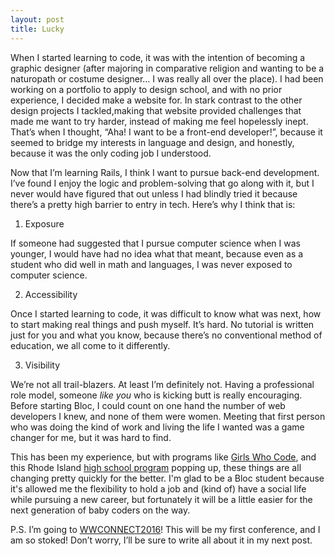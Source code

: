 ```yaml
---
layout: post
title: Lucky
---
```


When I started learning to code, it was with the intention of becoming a graphic
designer (after majoring in comparative religion and wanting to be a naturopath or
costume designer… I was really all over the place). I had been working on a portfolio
to apply to design school, and with no prior experience, I decided make a website for. In stark contrast to the other design projects I tackled,making that website provided challenges that made me want to try harder, instead of making me feel hopelessly inept. That’s when I thought, “Aha! I want to be a front-end developer!”, because it seemed to bridge my interests in language and design, and honestly, because it was the only coding job I understood.

Now that I’m learning Rails, I think I want to pursue back-end development. I’ve found I enjoy the logic and problem-solving that go along with it, but I never would have figured that out unless I had blindly tried it because there’s a pretty high barrier to entry in tech. Here’s why I think that is:

1) Exposure

If someone had suggested that I pursue computer science when I was younger, I would have
had no idea what that meant, because even as a student who did well in math and languages,
I was never exposed to computer science.

2) Accessibility

Once I started learning to code, it was difficult to know what was next, how to start
making real things and push myself. It’s hard. No tutorial is written just for you and
what you know, because there’s no conventional method of education, we all come to it
differently.

3) Visibility

We’re not all trail-blazers. At least I’m definitely not. Having a professional
role model, someone *like you* who is kicking butt is really encouraging. Before starting
Bloc, I could count on one hand the number of web developers I knew, and none of them
were women. Meeting that first person who was doing the kind of work and living the life
I wanted was a game changer for me, but it was hard to find.

This has been my experience, but with programs like [Girls Who Code](http://girlswhocode.com/programs/), and this Rhode Island [high school program](http://www.geekwire.com/2016/microsoft-teals-rhode-island-partner-bring-computer-science-every-high-school-state/) popping up, these things are all changing pretty quickly for the better. I'm glad to be a Bloc student because it's allowed me the flexibility to hold a job and (kind of) have a social life while pursuing a new career, but fortunately it will be a little easier for the next generation of baby coders on the way.

P.S. I’m going to [WWCONNECT2016](https://wwconnect2016.squarespace.com/)!
This will be my first conference, and I am so stoked! Don’t worry, I’ll be sure
to write all about it in my next post.
